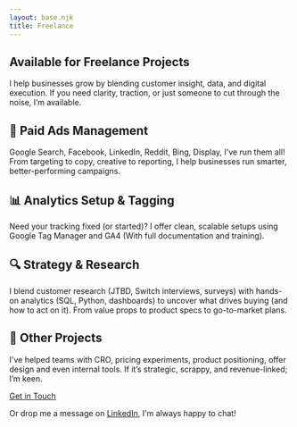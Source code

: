```yaml
---
layout: base.njk
title: Freelance
---
```


<section class="section">
  <div class="container has-text-centered">
    <h1 class="title is-3">Available for Freelance Projects</h1>
    <p class="subtitle has-text-grey-dark mb-6">
      I help businesses grow by blending customer insight, data, and digital execution. If you need clarity, traction, or just someone to cut through the noise, I’m available.
    </p>
  </div>
  
  <div class="container">
    <div class="block">
      <h2 class="title is-5 mb-2">🚀 Paid Ads Management</h2>
      <p class="has-text-grey-dark">Google Search, Facebook, LinkedIn, Reddit, Bing, Display, I’ve run them all! From targeting to copy, creative to reporting, I help businesses run smarter, better-performing campaigns.</p>
    </div>
    <div class="block">
        <h2 class="title is-5 mb-2">📊 Analytics Setup & Tagging</h2>
        <p class="has-text-grey-dark">Need your tracking fixed (or started)? I offer clean, scalable setups using Google Tag Manager and GA4 (With full documentation and training).</p>
    </div>
    <div class="block">
        <h2 class="title is-5 mb-2">🔍 Strategy & Research</h2>
        <p class="has-text-grey-dark">I blend customer research (JTBD, Switch interviews, surveys) with hands-on analytics (SQL, Python, dashboards) to uncover what drives buying (and how to act on it). From value props to product specs to go-to-market plans.</p>
    </div>
    <div class="block">
        <h2 class="title is-5 mb-2">🧠 Other Projects</h2>
        <p class="has-text-grey-dark">I've helped teams with CRO, pricing experiments, product positioning, offer design and even internal tools. If it’s strategic, scrappy, and revenue-linked; I’m keen.</p>
    </div>
  </div>

  <div class="has-text-centered mt-6">
    <a
        href="/contact/"
        class="button is-rounded is-large btn-gradient-purple-dream"
    >
        Get in Touch
    </a>
    <p class="is-size-7 mt-3 has-text-grey-dark">Or drop me a message on <a href="https://www.linkedin.com/in/willsweet" class="has-text-info">LinkedIn</a>, I'm always happy to chat!</p>
  </div>

</section>